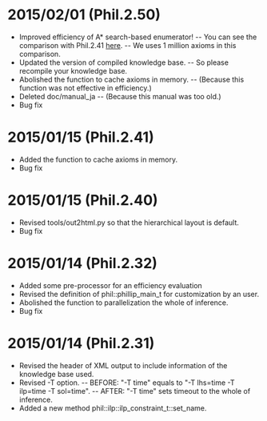 # 2015/02/01 (Phil.2.50)

- Improved efficiency of A* search-based enumerator!
-- You can see the comparison with Phil.2.41 [here](http://www.cl.ecei.tohoku.ac.jp/~kazeto/phillip/20150201_comparison.pdf).
-- We uses 1 million axioms in this comparison.
- Updated the version of compiled knowledge base.
-- So please recompile your knowledge base.
- Abolished the function to cache axioms in memory.
-- (Because this function was not effective in efficiency.)
- Deleted doc/manual_ja
-- (Because this manual was too old.)
- Bug fix


# 2015/01/15 (Phil.2.41)

- Added the function to cache axioms in memory.
- Bug fix


# 2015/01/15 (Phil.2.40)

- Revised tools/out2html.py so that the hierarchical layout is default.
- Bug fix


# 2015/01/14 (Phil.2.32)

- Added some pre-processor for an efficiency evaluation
- Revised the definition of phil::phillip_main_t for customization by an user.
- Abolished the function to parallelization the whole of inference.
- Bug fix


# 2015/01/14 (Phil.2.31)

- Revised the header of XML output to include information of the knowledge base used.
- Revised -T option.
-- BEFORE: "-T time" equals to "-T lhs=time -T ilp=time -T sol=time".
-- AFTER: "-T time" sets timeout to the whole of inference.
- Added a new method phil::ilp::ilp_constraint_t::set_name.

